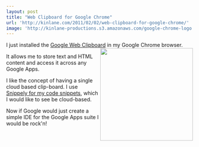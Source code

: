 ```yaml
---
layout: post
title: "Web Clipboard for Google Chrome"
url: 'http://kinlane.com/2011/02/02/web-clipboard-for-google-chrome/'
image: 'http://kinlane-productions.s3.amazonaws.com/google-chrome-logo.jpg'
---
```


I just installed the [Google Web Clipboard][1] in my Google Chrome browser.<img class="c1" src="http://kinlane-productions.s3.amazonaws.com/google-chrome-logo.jpg" alt="" width="250" align="right" />

It allows me to store text and HTML content and access it across any Google Apps.

I like the concept of having a single cloud based clip-board. I use [Snippely for my code snippets][2], which I would like to see be cloud-based.

Now if Google would just create a simple IDE for the Google Apps suite I would be rock'n!

   [1]: https://chrome.google.com/extensions/detail/idonmcopbgceobhkdbikbdellmdogkih?hl=en-US
   [2]: http://www.kinlane.com/2010/12/snippely-code-management/

